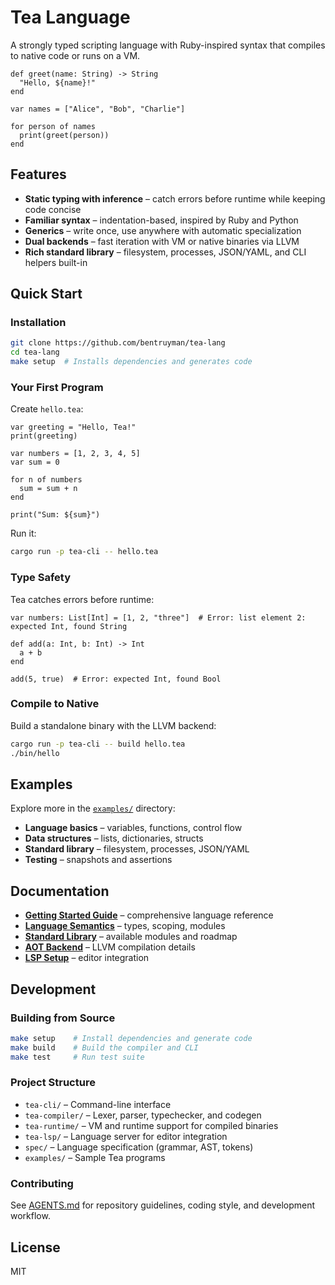 # Tea Language

A strongly typed scripting language with Ruby-inspired syntax that compiles to native code or runs on a VM.

```tea
def greet(name: String) -> String
  "Hello, ${name}!"
end

var names = ["Alice", "Bob", "Charlie"]

for person of names
  print(greet(person))
end
```

## Features

- **Static typing with inference** – catch errors before runtime while keeping code concise
- **Familiar syntax** – indentation-based, inspired by Ruby and Python
- **Generics** – write once, use anywhere with automatic specialization
- **Dual backends** – fast iteration with VM or native binaries via LLVM
- **Rich standard library** – filesystem, processes, JSON/YAML, and CLI helpers built-in

## Quick Start

### Installation

```bash
git clone https://github.com/bentruyman/tea-lang
cd tea-lang
make setup  # Installs dependencies and generates code
```

### Your First Program

Create `hello.tea`:

```tea
var greeting = "Hello, Tea!"
print(greeting)

var numbers = [1, 2, 3, 4, 5]
var sum = 0

for n of numbers
  sum = sum + n
end

print("Sum: ${sum}")
```

Run it:

```bash
cargo run -p tea-cli -- hello.tea
```

### Type Safety

Tea catches errors before runtime:

```tea
var numbers: List[Int] = [1, 2, "three"]  # Error: list element 2: expected Int, found String

def add(a: Int, b: Int) -> Int
  a + b
end

add(5, true)  # Error: expected Int, found Bool
```

### Compile to Native

Build a standalone binary with the LLVM backend:

```bash
cargo run -p tea-cli -- build hello.tea
./bin/hello
```

## Examples

Explore more in the [`examples/`](examples/) directory:

- **Language basics** – variables, functions, control flow
- **Data structures** – lists, dictionaries, structs
- **Standard library** – filesystem, processes, JSON/YAML
- **Testing** – snapshots and assertions

## Documentation

- **[Getting Started Guide](docs/)** – comprehensive language reference
- **[Language Semantics](docs/reference/language/semantics.md)** – types, scoping, modules
- **[Standard Library](docs/roadmap/cli-stdlib.md)** – available modules and roadmap
- **[AOT Backend](docs/explanation/aot-backend.md)** – LLVM compilation details
- **[LSP Setup](docs/how-to/lsp-setup.md)** – editor integration

## Development

### Building from Source

```bash
make setup    # Install dependencies and generate code
make build    # Build the compiler and CLI
make test     # Run test suite
```

### Project Structure

- `tea-cli/` – Command-line interface
- `tea-compiler/` – Lexer, parser, typechecker, and codegen
- `tea-runtime/` – VM and runtime support for compiled binaries
- `tea-lsp/` – Language server for editor integration
- `spec/` – Language specification (grammar, AST, tokens)
- `examples/` – Sample Tea programs

### Contributing

See [AGENTS.md](AGENTS.md) for repository guidelines, coding style, and development workflow.

## License

MIT
